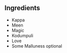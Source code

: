 <h2> Ingredients </h2>

<ul>
<li>Kappa</li>
<li>Meen</li>
<li>Magic</li>
<li>Kodumpuli</li>
<li>Love</li>
<li>Some Malluness optional
</ul>